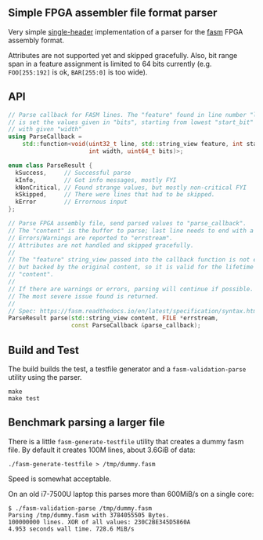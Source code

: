 Simple FPGA assembler file format parser
----------------------------------------

Very simple [single-header](./fasm-parse.h) implementation of a parser for the
[fasm] FPGA assembly format.

Attributes are not supported yet and skipped gracefully. Also, bit range
span in a feature assignment is limited to 64 bits currently
(e.g. `FOO[255:192]` is ok, `BAR[255:0]` is too wide).

## API

```c++
// Parse callback for FASM lines. The "feature" found in line number "line"
// is set the values given in "bits", starting from lowest "start_bit" (lsb)
// with given "width"
using ParseCallback =
    std::function<void(uint32_t line, std::string_view feature, int start_bit,
                       int width, uint64_t bits)>;

enum class ParseResult {
  kSuccess,     // Successful parse
  kInfo,        // Got info messages, mostly FYI
  kNonCritical, // Found strange values, but mostly non-critical FYI
  kSkipped,     // There were lines that had to be skipped.
  kError        // Errornous input
};

// Parse FPGA assembly file, send parsed values to "parse_callback".
// The "content" is the buffer to parse; last line needs to end with a newline.
// Errors/Warnings are reported to "errstream".
// Attributes are not handled and skipped gracefully.
//
// The "feature" string_view passed into the callback function is not ephemeral
// but backed by the original content, so it is valid for the lifetime of
// "content".
//
// If there are warnings or errors, parsing will continue if possible.
// The most severe issue found is returned.
//
// Spec: https://fasm.readthedocs.io/en/latest/specification/syntax.html
ParseResult parse(std::string_view content, FILE *errstream,
                  const ParseCallback &parse_callback);
```

## Build and Test

The build builds the test, a testfile generator and a `fasm-validation-parse`
utility using the parser.

```
make
make test
```

## Benchmark parsing a larger file

There is a little `fasm-generate-testfile` utility that creates a dummy
fasm file. By default it creates 100M lines, about 3.6GiB of data:

```
./fasm-generate-testfile > /tmp/dummy.fasm
```

Speed is somewhat acceptable.

On an old i7-7500U laptop this parses more than 600MiB/s on a single core:

```
$ ./fasm-validation-parse /tmp/dummy.fasm
Parsing /tmp/dummy.fasm with 3784055505 Bytes.
100000000 lines. XOR of all values: 230C2BE345D5860A
4.953 seconds wall time. 728.6 MiB/s
```

[fasm]: https://fasm.readthedocs.io/
